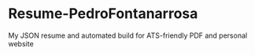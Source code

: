 # Resume-PedroFontanarrosa
My JSON resume and automated build for ATS-friendly PDF and personal website
